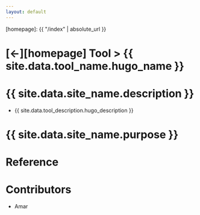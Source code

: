 ```yaml
---
layout: default
---
```



[//]: #(Reference)
[homepage]:   {{ "/index" | absolute_url }}

# [&larr;][homepage] Tool > {{ site.data.tool_name.hugo_name }}
# {{ site.data.site_name.description }}
- {{ site.data.tool_description.hugo_description }}

# {{ site.data.site_name.purpose }}

# Reference

# Contributors
- Amar